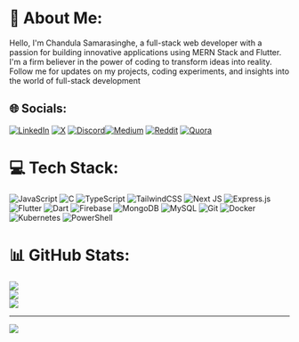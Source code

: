 # 💫 About Me:
Hello, I'm Chandula Samarasinghe, a full-stack web developer with a passion for building innovative applications using MERN Stack and Flutter. I'm a firm believer in the power of coding to transform ideas into reality. Follow me for updates on my projects, coding experiments, and insights into the world of full-stack development


## 🌐 Socials:
[![LinkedIn](https://img.shields.io/badge/LinkedIn-%230077B5.svg?logo=linkedin&logoColor=white)](https://linkedin.com/in/chandulasamarasibghe) [![X](https://img.shields.io/badge/X-black.svg?logo=X&logoColor=white)](https://x.com/@Chandulasamara5) [![Discord](https://img.shields.io/badge/Discord-%237289DA.svg?logo=discord&logoColor=white)](https://discordapp.com/users/1015259604248174633)[![Medium](https://img.shields.io/badge/Medium-12100E?logo=medium&logoColor=white)](https://medium.com/@@chandulas1999) [![Reddit](https://img.shields.io/badge/Reddit-%23FF4500.svg?logo=Reddit&logoColor=white)](https://reddit.com/user/Competitive-Date-811/?utm_source=share&utm_medium=web3x&utm_name=web3xcss&utm_term=1&utm_content=share_button) [![Quora](https://img.shields.io/badge/Quora-%23B92B27.svg?logo=Quora&logoColor=white)](https://quora.com/profile/Chandula1999?ch=2&oid=1362038224&srid=uLhqcy&target_type=user ) 

# 💻 Tech Stack:
![JavaScript](https://img.shields.io/badge/javascript-%23323330.svg?style=for-the-badge&logo=javascript&logoColor=%23F7DF1E) ![C](https://img.shields.io/badge/c-%2300599C.svg?style=for-the-badge&logo=c&logoColor=white) ![TypeScript](https://img.shields.io/badge/typescript-%23007ACC.svg?style=for-the-badge&logo=typescript&logoColor=white) ![TailwindCSS](https://img.shields.io/badge/tailwindcss-%2338B2AC.svg?style=for-the-badge&logo=tailwind-css&logoColor=white) ![Next JS](https://img.shields.io/badge/Next-black?style=for-the-badge&logo=next.js&logoColor=white) ![Express.js](https://img.shields.io/badge/express.js-%23404d59.svg?style=for-the-badge&logo=express&logoColor=%2361DAFB) ![Flutter](https://img.shields.io/badge/Flutter-%2302569B.svg?style=for-the-badge&logo=Flutter&logoColor=white) ![Dart](https://img.shields.io/badge/dart-%230175C2.svg?style=for-the-badge&logo=dart&logoColor=white) ![Firebase](https://img.shields.io/badge/firebase-%23039BE5.svg?style=for-the-badge&logo=firebase) ![MongoDB](https://img.shields.io/badge/MongoDB-%234ea94b.svg?style=for-the-badge&logo=mongodb&logoColor=white) ![MySQL](https://img.shields.io/badge/mysql-4479A1.svg?style=for-the-badge&logo=mysql&logoColor=white) ![Git](https://img.shields.io/badge/git-%23F05033.svg?style=for-the-badge&logo=git&logoColor=white) ![Docker](https://img.shields.io/badge/docker-%230db7ed.svg?style=for-the-badge&logo=docker&logoColor=white) ![Kubernetes](https://img.shields.io/badge/kubernetes-%23326ce5.svg?style=for-the-badge&logo=kubernetes&logoColor=white) ![PowerShell](https://img.shields.io/badge/PowerShell-%235391FE.svg?style=for-the-badge&logo=powershell&logoColor=white)
# 📊 GitHub Stats:
![](https://github-readme-stats.vercel.app/api?username=Chandula1999&theme=dark&hide_border=true&include_all_commits=false&count_private=false)<br/>
![](https://github-readme-streak-stats.herokuapp.com/?user=Chandula1999&theme=dark&hide_border=true)<br/>
![](https://github-readme-stats.vercel.app/api/top-langs/?username=Chandula1999&theme=dark&hide_border=true&include_all_commits=false&count_private=false&layout=compact)

---
[![](https://visitcount.itsvg.in/api?id=Chandula1999&icon=0&color=0)](https://visitcount.itsvg.in)

<!-- Proudly created with GPRM ( https://gprm.itsvg.in ) -->
